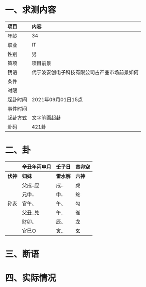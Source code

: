 # 一、求测内容
|项目|内容|
|:-|:-|
|年龄|34|
|职业|IT|
|性别|男|
|策项|项目前景|
|钥语|代宁波安创电子科技有限公司占产品市场前景如何|
|条件||
|时限||
|起卦时间|2021年09月01日15点|
|事件时间||
|起卦方式|文字笔画起卦|
|卦码|421卦|

# 二、卦
||辛丑年丙申月|壬子日|寅卯空|
|:-|:-|:-|:-|
|**伏神**|**归妹**|**雷水解**|**六神**|
||父戌..应|戌..|虎|
||兄申..|申..|蛇|
|孙亥|官午、|午、|勾|
||父丑..兑|午..|雀|
||财卯、|辰、|龙|
||官巳○|寅..|玄|


# 三、断语

# 四、实际情况